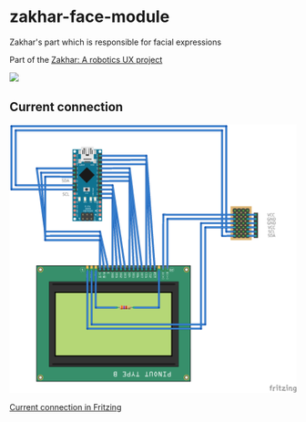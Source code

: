 # zakhar-face-module
Zakhar's part which is responsible for facial expressions

Part of the [Zakhar: A robotics UX project](https://github.com/an-dr/zakhar)


![](https://lh3.googleusercontent.com/YzwPzU7FyrwQ1W_e1tDH-osQLLphvV83wT9xNJ2Ypruh-S-269yKNYasYG9sWdvCSrdunOUute8D0vMsM2zZTm6-fsZeMEGU7-gvEw4L_psV4sIu0Jnn2AFNj09oMJ5SsNJP-jyhXqWD0UhDmJ42goCkovAGwTfUIYJZnEzTfPJv1m32nmYs3O5c9lu60h2SgsCCwGqPQqOoVfwldL5gBolr6uyeAv7WMJJRcQPNGgp-25juqUwdLGG9l3fbRNIIrjNR_TX0c2ocrGVKp7QSSJOA7998V0QUwB-MqYH3x6exZ8tY7k34tnsD333Ym77aEVZNjK22PaU4QmxRGAxkTheR1UBNsCEkwFJDpCoI9l8TS-ybXOzokhYq-Enmb6PJFmo6R_oXTvB0SSAOh06XWMHt3emgQ4Oa4cknmbX8EBFDJVqj9dBQkO8wfPk6-Hx8C5QkOCRpZi5Nw8LffAHHKO6M6JgY8Hh3_BHQCGQDYp4L0tLmePdpsy8dPqsZeqHDf59G8uU0DEPHGsb7nQ0oYomsmNBSU-tVlpELYfxcS8Fd3ujwN4RMnDCYQjJeTAc69CeYEMuU6grJKFZ_bAyej9o8vmpU5vgLgGb50niBeJsaf6t7ek5Y0YBwreAj-nicBPF-mJWEp4VJozJr4k11REP7t-hxydPoFVQQXcdeih8YOiqJv_McqpbJPzIWn7qHcQ5y-FnFv3moP8LIizEJwillzNvrORdiquYZxuEb6iwFlEYw1g=w480-h269-no)


## Current connection
![](docs/current_connection.png)

[Current connection in Fritzing](schematic/current_connection.fzz)
